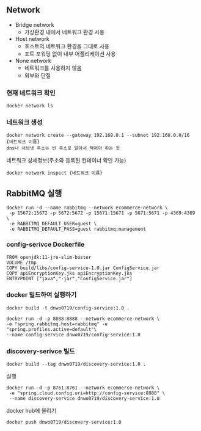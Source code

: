 ## Network
- Bridge network
  - 가상환경 내에서 네트워크 환경 사용
- Host network
  - 호스트의 네트워크 환경을 그대로 사용
  - 포트 포워딩 없이 내부 어플리케이션 사용
- None network
  - 네트워크를 사용하지 않음
  - 외부와 단절

### 현재 네트워크 확인
```docker network ls```

### 네트워크 생성
```shell
docker network create --gateway 192.168.0.1 --subnet 192.168.0.0/16 {네트워크 이름}
dns나 서브넷 주소는 빈 주소로 알아서 적어야 하는 듯
```
네트워크 상세정보(주소와 등록된 컨테이너 확인 가능)
```shell
docker network inspect {네트워크 이름}
```

## RabbitMQ 실행
```shell
docker run -d --name rabbitmq --network ecommerce-network \
 -p 15672:15672 -p 5672:5672 -p 15671:15671 -p 5671:5671 -p 4369:4369 \
 -e RABBITMQ_DEFAULT_USER=guest \
 -e RABBITMQ_DEFAULT_PASS=guest rabbitmq:management
```

### config-serivce Dockerfile
```shell
FROM openjdk:11-jre-slim-buster
VOLUME /tmp
COPY build/libs/config-service-1.0.jar ConfigService.jar
COPY apiEncryptionKey.jks apiEncryptionKey.jks
ENTRYPOINT ["java","-jar","ConfigService.jar"]
```

### docker 빌드하여 실행하기
```shell
docker build -t dnwo0719/config-service:1.0 . 
```

```shell
docker run -d -p 8888:8888 --network ecommerce-network \
-e "spring.rabbitmq.host=rabbitmq" -e "spring.profiles.active=default"\
--name config-service dnwo0719/config-service:1.0
```

### discovery-serivce 빌드
```shell
docker build --tag dnwo0719/discovery-service:1.0 .
```
실행
```shell
docker run -d -p 8761:8761 --network ecommerce-network \
 -e "spring.cloud.config.uri=http://config-service:8888" \
 --name discovery-service dnwo0719/discovery-service:1.0
```

docker hub에 올리기
```shell
docker push dnwo0719/discovery-service:1.0
```
